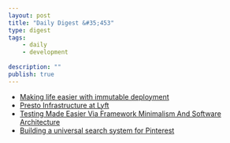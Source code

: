 ```yaml
---
layout: post
title: "Daily Digest &#35;453"
type: digest
tags: 
    - daily
    - development
    
description: ""
publish: true
---
```


- [Making life easier with immutable deployment](https://engineering.salesforce.com/making-life-easier-with-immutable-deployment-64baca14395c)
- [Presto Infrastructure at Lyft](https://eng.lyft.com/presto-infrastructure-at-lyft-b10adb9db01)
- [Testing Made Easier Via Framework Minimalism And Software Architecture](https://www.smashingmagazine.com/2019/08/testing-framework-minimalism-software-architecture/)
- [Building a universal search system for Pinterest](https://medium.com/pinterest-engineering/building-a-universal-search-system-for-pinterest-e4cb03a898d4)
